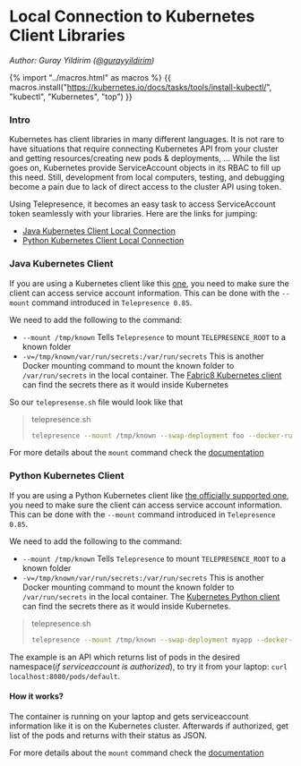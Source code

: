# Local Connection to Kubernetes Client Libraries
*Author: Guray Yildirim ([@gurayyildirim](https://twitter.com/gurayyildirim))*

{% import "../macros.html" as macros %}
{{ macros.install("https://kubernetes.io/docs/tasks/tools/install-kubectl/", "kubectl", "Kubernetes", "top") }}

### Intro

Kubernetes has client libraries in many different languages. It is not rare to have situations that require connecting Kubernetes API from your cluster and getting resources/creating new pods & deployments, ... While the list goes on, Kubernetes provide ServiceAccount objects in its RBAC to fill up this need. Still, development from local computers, testing, and debugging become a pain due to lack of direct access to the cluster API using token.

Using Telepresence, it becomes an easy task to access ServiceAccount token seamlessly with your libraries. Here are the links for jumping:

- [Java Kubernetes Client Local Connection](#java-kubernetes-client)
- [Python Kubernetes Client Local Connection](#python-kubernetes-client)

### Java Kubernetes Client

If you are using a Kubernetes client like this [one](https://github.com/fabric8io/kubernetes-client), you need to make sure the client can access service account information. This can be done with the `--mount` command introduced in `Telepresence 0.85`.

We need to add the following to the command:

* `--mount /tmp/known` Tells `Telepresence` to mount `TELEPRESENCE_ROOT` to a known folder
* `-v=/tmp/known/var/run/secrets:/var/run/secrets` This is another Docker mounting command to mount the known folder to `/var/run/secrets` in the local container. The [Fabric8 Kubernetes client](https://github.com/fabric8io/kubernetes-client) can find the secrets there as it would inside Kubernetes

So our `telepresense.sh` file would look like that

> telepresence.sh
> ```bash
> telepresence --mount /tmp/known --swap-deployment foo --docker-run --rm -v$(pwd):/build -v $HOME/.m2/repository:/m2 -v=/tmp/known/var/run/secrets:/var/run/secrets -p 8080:8080 maven-build:jdk8 mvn -Dmaven.repo.local=/m2 -f /build spring-boot:run
>
> ```

For more details about the `mount` command check the [documentation](/howto/volumes.html)

### Python Kubernetes Client

If you are using a Python Kubernetes client like [the officially supported one](https://github.com/kubernetes-client/python/), you need to make sure the client can access service account information. This can be done with the `--mount` command introduced in `Telepresence 0.85`.

We need to add the following to the command:

* `--mount /tmp/known` Tells `Telepresence` to mount `TELEPRESENCE_ROOT` to a known folder
* `-v=/tmp/known/var/run/secrets:/var/run/secrets` This is another Docker mounting command to mount the known folder to `/var/run/secrets` in the local container. The [Kubernetes Python client](https://github.com/kubernetes-client/python) can find the secrets there as it would inside Kubernetes.

> telepresence.sh
> ```bash
> telepresence --mount /tmp/known --swap-deployment myapp --docker-run --rm -v$(pwd):/code -v=/tmp/known/var/run/secrets:/var/run/secrets -p 8080:8080 guray/podstatus:1.0
>
> ```

The example is an API which returns list of pods in the desired namespace(*if serviceaccount is authorized*), to try it from your laptop: `curl localhost:8080/pods/default`.

#### How it works?

The container is running on your laptop and gets serviceaccount information like it is on the Kubernetes cluster. Afterwards if authorized, get list of the pods and returns with their status as JSON.

For more details about the `mount` command check the [documentation](/howto/volumes.html)
